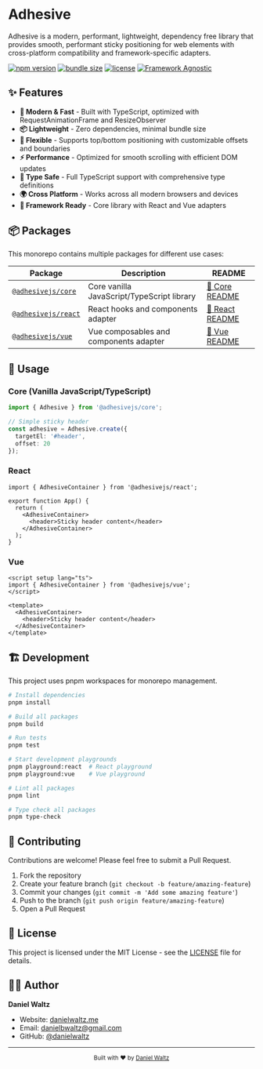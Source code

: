 # Adhesive

Adhesive is a modern, performant, lightweight, dependency free library that provides smooth, performant sticky positioning for web elements with cross-platform compatibility and framework-specific adapters.

[![npm version](https://img.shields.io/npm/v/@adhesivejs/core?color=teal)](https://npmjs.com/package/@adhesivejs/core)
[![bundle size](https://img.shields.io/bundlephobia/minzip/@adhesivejs/core?color=teal)](https://bundlephobia.com/package/@adhesivejs/core)
[![license](https://img.shields.io/github/license/adhesivejs/adhesive?color=teal)](https://github.com/adhesivejs/adhesive/blob/main/LICENSE)
[![Framework Agnostic](https://img.shields.io/badge/Framework-Agnostic-green.svg)](#-packages)

## ✨ Features

- **🚀 Modern & Fast** - Built with TypeScript, optimized with RequestAnimationFrame and ResizeObserver
- **📦 Lightweight** - Zero dependencies, minimal bundle size
- **🔧 Flexible** - Supports top/bottom positioning with customizable offsets and boundaries
- **⚡ Performance** - Optimized for smooth scrolling with efficient DOM updates
- **🎯 Type Safe** - Full TypeScript support with comprehensive type definitions
- **🌍 Cross Platform** - Works across all modern browsers and devices
- **🎨 Framework Ready** - Core library with React and Vue adapters

## 📦 Packages

This monorepo contains multiple packages for different use cases:

| Package | Description | README |
|---------|-------------|---------|
| [`@adhesivejs/core`](./packages/core) | Core vanilla JavaScript/TypeScript library | [📖 Core README](./packages/core/README.md) |
| [`@adhesivejs/react`](./packages/react) | React hooks and components adapter | [📖 React README](./packages/react/README.md) |
| [`@adhesivejs/vue`](./packages/vue) | Vue composables and components adapter | [📖 Vue README](./packages/vue/README.md) |

## 🎨 Usage

### Core (Vanilla JavaScript/TypeScript)

```ts
import { Adhesive } from '@adhesivejs/core';

// Simple sticky header
const adhesive = Adhesive.create({
  targetEl: '#header',
  offset: 20
});
```

### React

```tsx
import { AdhesiveContainer } from '@adhesivejs/react';

export function App() {
  return (
    <AdhesiveContainer>
      <header>Sticky header content</header>
    </AdhesiveContainer>
  );
}
```

### Vue

```vue
<script setup lang="ts">
import { AdhesiveContainer } from '@adhesivejs/vue';
</script>

<template>
  <AdhesiveContainer>
    <header>Sticky header content</header>
  </AdhesiveContainer>
</template>
```

## 🏗️ Development

This project uses pnpm workspaces for monorepo management.

```sh
# Install dependencies
pnpm install

# Build all packages
pnpm build

# Run tests
pnpm test

# Start development playgrounds
pnpm playground:react  # React playground
pnpm playground:vue    # Vue playground

# Lint all packages
pnpm lint

# Type check all packages
pnpm type-check
```

## 🤝 Contributing

Contributions are welcome! Please feel free to submit a Pull Request.

1. Fork the repository
2. Create your feature branch (`git checkout -b feature/amazing-feature`)
3. Commit your changes (`git commit -m 'Add some amazing feature'`)
4. Push to the branch (`git push origin feature/amazing-feature`)
5. Open a Pull Request

## 📄 License

This project is licensed under the MIT License - see the [LICENSE](./LICENSE) file for details.

## 👨‍💻 Author

**Daniel Waltz**

- Website: [danielwaltz.me](https://danielwaltz.me/)
- Email: <danielbwaltz@gmail.com>
- GitHub: [@danielwaltz](https://github.com/danielwaltz)

---

<div align="center">
  <sub>Built with ❤️ by <a href="https://danielwaltz.me">Daniel Waltz</a></sub>
</div>
